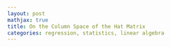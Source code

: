 ```yaml
---
layout: post
mathjax: true
title: On the Column Space of the Hat Matrix
categories: regression, statistics, linear algebra
---
```



